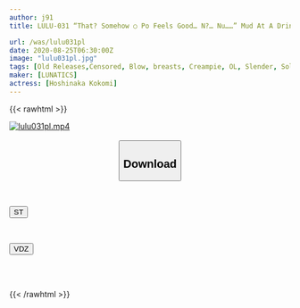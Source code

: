 ```yaml
---
author: j91
title: LULU-031 “That? Somehow ○ Po Feels Good… N?… Nu……” Mud At A Drinking Party ● When I Woke Up, I Was Sucked By A Junior Female Employee Of A Fair-sized Deca Butt…! Hoshinaka Kokomi

url: /was/lulu031pl
date: 2020-08-25T06:30:00Z
image: "lulu031pl.jpg"
tags: [Old Releases,Censored, Blow, breasts, Creampie, OL, Slender, Solowork]
maker: [LUNATICS]
actress: [Hoshinaka Kokomi]
---
```



{{< rawhtml >}}

<div class="video" data-videoid="ePXgaXodXMFYVyG">
    <a href="javascript:;">
        <img src="/was/lulu031pl/lulu031pl.jpg" width="WIDTH" height="HEIGHT" alt="lulu031pl.mp4" loading="lazy">
    </a>
</div>

<script type="text/javascript" src="https://j91.asia/asset/on-demand-st.js"></script>

<br>
  <link rel="stylesheet" href="https://j91.asia/asset/bs5.css">
  
  <center>
  <button class="btn btn-primary" type="button" data-bs-toggle="collapse" data-bs-target=".multi-collapse" aria-expanded="false" aria-controls="multiCollapseExample1 multiCollapseExample2"><h2>Download</h2></button></center>
</p>
<div class="row">
  <div class="col">
    <div class="collapse multi-collapse" id="multiCollapseExample1">
      <div class="card card-body">
	      	      <br>
<div class="buttons">  
<p><a href="https://streamtape.to/v/ePXgaXodXMFYVyG" target="_blank"><button class="btn-hover color-3"><i class="fa fa-download"></i> ST</button></a></p></div>
    </div>
  </div>
</div>
  <div class="col">
    <div class="collapse multi-collapse" id="multiCollapseExample2">
      <div class="card card-body">
	      <br>
<div class="buttons">
<p><a href="https://vidoza.net/pylaql0wcck4" target="_blank"><button class="btn-hover color-1"><i class="fa fa-download"></i> VDZ</button></a></p></div>
<br><br>
      </div>
    </div>
  </div>
</div>

{{< /rawhtml >}}